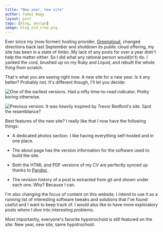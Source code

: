 ```yaml
---
title: "New year, new site"
author: Tamas Nagy
layout: post
tags: [blog, design]
image: blog_old_crop.png
---
```


Ever since my (now former) hosting provider,
[Greenqloud](https://www.greenqloud.com/), changed directions back last
September and shutdown its public cloud offering, my site has been in a
state of limbo. My lack of any posts for over a year didn't help the
matter either. So I did what any rational person would(n't) do. I yanked
the cord, brushed up on my Ruby and Liquid, and rebuilt the whole thing
from scratch. 

That's what you are seeing right now. A new site for a new year. Is it any
better? Probably not. It's different though, I'll let you decide:

![One of the earliest versions. Had a nifty time-to-read indicator. Pretty
boring otherwise.](/assets/images/blog_really_old.png)

![Previous version. It was heavily inspired by Trevor Bedford's
[site](http://bedford.io). Spot the
resemblance?](/assets/images/blog_old.png)

Best features of the new site? I really like that I now have the following
things:

- A dedicated photos section. I like having everything self-hosted and in
  one place.

- The about page has the version information for the software used to
  build the site.

- Both the HTML and PDF versions of my CV are perfectly synced up thanks
  to [Pandoc](http://pandoc.org).

- The revision history of a post is extracted from git and shown under
  each one. Why? Because I can.

I'm also changing the focus of content on this website. I intend to use it
as a running list of interesting software tweaks and solutions that I've
found useful and I want to keep track of. I would also like to have more
exploratory posts where I dive into interesting problems.

Most importantly, everyone's favorite hypotrochoid is still featured on
the site. New year, new site, same hypotrochoid.
